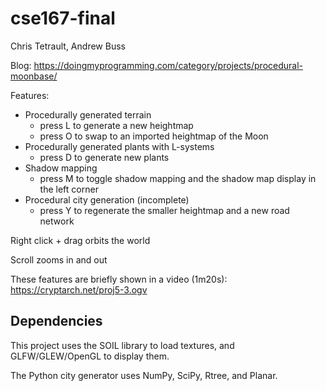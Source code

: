 # cse167-final

Chris Tetrault, Andrew Buss

Blog: https://doingmyprogramming.com/category/projects/procedural-moonbase/

Features:
 - Procedurally generated terrain
   - press L to generate a new heightmap
   - press O to swap to an imported heightmap of the Moon
 - Procedurally generated plants with L-systems
   - press D to generate new plants
 - Shadow mapping
   - press M to toggle shadow mapping and the shadow map display in the left corner
 - Procedural city generation (incomplete)
   - press Y to regenerate the smaller heightmap and a new road network

Right click + drag orbits the world

Scroll zooms in and out

These features are briefly shown in a video (1m20s): https://cryptarch.net/proj5-3.ogv

## Dependencies

This project uses the SOIL library to load textures, and GLFW/GLEW/OpenGL to display them.

The Python city generator uses NumPy, SciPy, Rtree, and Planar.
